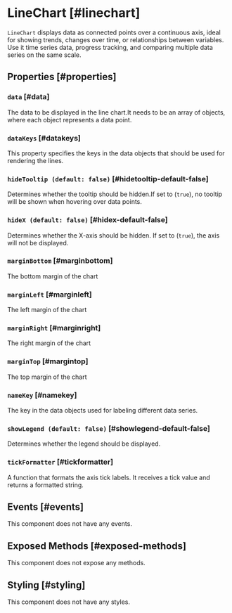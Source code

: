 # LineChart [#linechart]

`LineChart` displays data as connected points over a continuous axis, ideal for showing trends, changes over time, or relationships between variables. Use it time series data, progress tracking, and comparing multiple data series on the same scale.

## Properties [#properties]

### `data` [#data]

The data to be displayed in the line chart.It needs to be an array of objects, where each object represents a data point.

### `dataKeys` [#datakeys]

This property specifies the keys in the data objects that should be used for rendering the lines.

### `hideTooltip (default: false)` [#hidetooltip-default-false]

Determines whether the tooltip should be hidden.If set to (`true`), no tooltip will be shown when hovering over data points.

### `hideX (default: false)` [#hidex-default-false]

Determines whether the X-axis should be hidden. If set to (`true`), the axis will not be displayed.

### `marginBottom` [#marginbottom]

The bottom margin of the chart

### `marginLeft` [#marginleft]

The left margin of the chart

### `marginRight` [#marginright]

The right margin of the chart

### `marginTop` [#margintop]

The top margin of the chart

### `nameKey` [#namekey]

The key in the data objects used for labeling different data series.

### `showLegend (default: false)` [#showlegend-default-false]

Determines whether the legend should be displayed.

### `tickFormatter` [#tickformatter]

A function that formats the axis tick labels. It receives a tick value and returns a formatted string.

## Events [#events]

This component does not have any events.

## Exposed Methods [#exposed-methods]

This component does not expose any methods.

## Styling [#styling]

This component does not have any styles.
